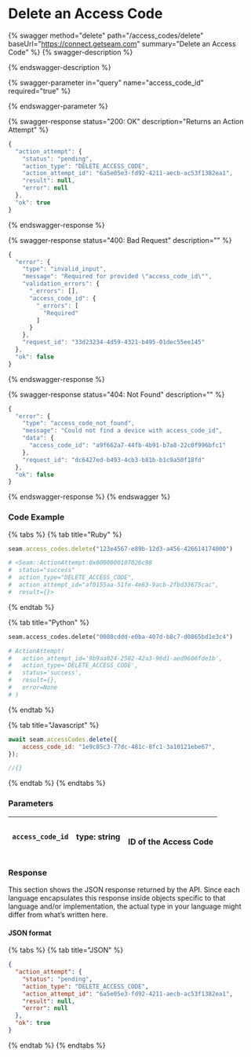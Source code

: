 # Delete an Access Code

{% swagger method="delete" path="/access_codes/delete" baseUrl="https://connect.getseam.com" summary="Delete an Access Code" %}
{% swagger-description %}

{% endswagger-description %}

{% swagger-parameter in="query" name="access_code_id" required="true" %}

{% endswagger-parameter %}

{% swagger-response status="200: OK" description="Returns an Action Attempt" %}
```javascript
{
  "action_attempt": {
    "status": "pending",
    "action_type": "DELETE_ACCESS_CODE",
    "action_attempt_id": "6a5e05e3-fd92-4211-aecb-ac53f1382ea1",
    "result": null,
    "error": null
  },
  "ok": true
}
```
{% endswagger-response %}

{% swagger-response status="400: Bad Request" description="" %}
```javascript
{
  "error": {
    "type": "invalid_input",
    "message": "Required for provided \"access_code_id\"",
    "validation_errors": {
      "_errors": [],
      "access_code_id": {
        "_errors": [
          "Required"
        ]
      }
    },
    "request_id": "33d23234-4d59-4321-b495-01dec55ee145"
  },
  "ok": false
}
```
{% endswagger-response %}

{% swagger-response status="404: Not Found" description="" %}
```javascript
{
  "error": {
    "type": "access_code_not_found",
    "message": "Could not find a device with access_code_id",
    "data": {
      "access_code_id": "a9f662a7-44fb-4b91-b7a8-22c0f996bfc1"
    },
    "request_id": "dc6427ed-b493-4cb3-b81b-b1c9a50f18fd"
  },
  "ok": false
}
```
{% endswagger-response %}
{% endswagger %}

### Code Example

{% tabs %}
{% tab title="Ruby" %}
```ruby
seam.access_codes.delete("123e4567-e89b-12d3-a456-426614174000")

# <Seam::ActionAttempt:0x0000000107026c98 
#  status="success"            
#  action_type="DELETE_ACCESS_CODE",
#  action_attempt_id="af0155aa-51fe-4e63-9acb-2fbd33675cac",
#  result={}>
```
{% endtab %}

{% tab title="Python" %}
```python
seam.access_codes.delete("0080cddd-e0ba-407d-b8c7-d0865bd1e3c4")

# ActionAttempt(
#   action_attempt_id='9b9aa024-2502-42a3-96d1-aed9606fde1b', 
#   action_type='DELETE_ACCESS_CODE', 
#   status='success', 
#   result={}, 
#   error=None
# )
```
{% endtab %}

{% tab title="Javascript" %}
```javascript
await seam.accessCodes.delete({
    access_code_id: "1e9c85c3-77dc-481c-8fc1-3a10121ebe67",
});

//{}
```
{% endtab %}
{% endtabs %}

### Parameters

| `access_code_id` | type: string | <p><br>ID of the Access Code</p> |
| ---------------- | ------------ | -------------------------------- |

### Response

This section shows the JSON response returned by the API. Since each language encapsulates this response inside objects specific to that language and/or implementation, the actual type in your language might differ from what’s written here.

#### JSON format

{% tabs %}
{% tab title="JSON" %}
```json
{
  "action_attempt": {
    "status": "pending",
    "action_type": "DELETE_ACCESS_CODE",
    "action_attempt_id": "6a5e05e3-fd92-4211-aecb-ac53f1382ea1",
    "result": null,
    "error": null
  },
  "ok": true
}
```
{% endtab %}
{% endtabs %}
